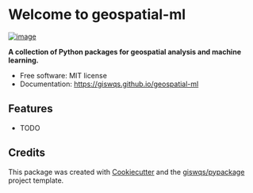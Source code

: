 # Welcome to geospatial-ml


[![image](https://img.shields.io/pypi/v/geospatial-ml.svg)](https://pypi.python.org/pypi/geospatial-ml)


**A collection of Python packages for geospatial analysis and machine learning.**


-   Free software: MIT license
-   Documentation: <https://giswqs.github.io/geospatial-ml>
    

## Features

-   TODO

## Credits

This package was created with [Cookiecutter](https://github.com/cookiecutter/cookiecutter) and the [giswqs/pypackage](https://github.com/giswqs/pypackage) project template.
